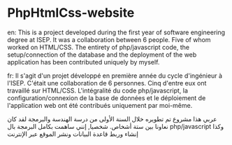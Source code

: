 # PhpHtmlCss-website

en:
This is a project developed during the first year of software engineering degree at ISEP. 
It was a collaboration between 6 people. Five of whom worked on HTML/CSS. The entirety of php/javascript code, the setup/connection of the database and the deployment of the web application has been contributed uniquely by myself.

fr:
Il s'agit d'un projet développé en première année du cycle d'ingénieur à l'ISEP.
C'était une collaboration de 6 personnes. Cinq d'entre eux ont travaillé sur HTML/CSS. L'intégralité du code php/javascript, la configuration/connexion de la base de données et le déploiement de l'application web ont été contribués uniquement par moi-même.

عربي
هذا مشروع تم تطويره خلال السنة الأولى من درسة الهندسة والبرمجة
لقد كان نعاونا بين ستة أشخاص. شخصيا, إنني ساهمت بكامل البرمجة بال
php/javascript
وكذا إنشاء وربط قاعدة البيانات ونشر الموقع عبر الإنترنت
